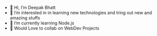 - 👋 Hi, I’m Deepak Bhatt
- 👀 I’m interested in in learning new technologies and tring out new and amazing stuffs
- 🌱 I’m currently learning Node.js
- 💞️ Would Love to collab on WebDev Projects

<!---
deepakbhatttt/deepakbhatttt is a ✨ special ✨ repository because its `README.md` (this file) appears on your GitHub profile.
You can click the Preview link to take a look at your changes.
--->
